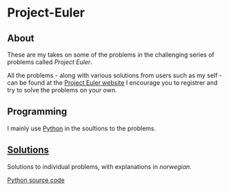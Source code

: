 # Project-Euler

## About
These are my takes on some of the problems in the challenging series of problems called *Project Euler*.

All the problems - along with various solutions from users such as my self - can be found at the [Project Euler website](https://projecteuler.net)
I encourage you to registrer and try to solve the problems on your own.

## Programming
I mainly use [Python](https://www.python.org) in the soultions to the problems.

<!-- Built with -->

<!-- Language -->

## [Solutions](https://github.com/Raspeball/Project-Euler/blob/master/md/projecteuler_main.md)
Solutions to individual problems, with explanations in *norwegian*.

[Python source code](https://github.com/Raspeball/Project-Euler/tree/master/py_source)
